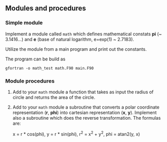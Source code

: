 ## Modules and procedures

### Simple module

Implement a module called `math` which defines mathematical constats
**pi** (~ 3.1416...) and **e** (base of natural logarithm, e=exp(1) ~
2.7183).

Utilize the module from a main program and print out the constants.

The program can be build as
```
gfortran -o math_test math.F90 main.F90
```

### Module procedures

1. Add to your `math` module a function that takes as input the radius of
   circle and returns the area of the circle.
   
2. Add to your `math` module a subroutine that converts a polar
   coordinate representation (**r**, **phi**) into cartesian
   representation (**x**, **y**). Implement also a subroutine which
   does the reverse transformation. The formulas are: 

	x = r * cos(phi), y = r * sin(phi), r<sup>2</sup> =
    x<sup>2</sup> + y<sup>2</sup>, phi = atan2(y, x)
